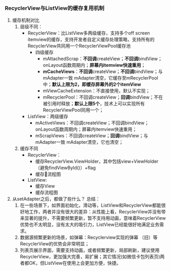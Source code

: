 ### RecyclerView与ListView的缓存复用机制
1. 缓存机制对比
    1. 层级不同：
        - RecyclerView：比ListView多两级缓存，支持多个off screen itemview的缓存，支持开发者自定义缓存处理策略，支持所有的RecyclerView共同用一个RecyclerViewPool缓存池
            - 四级缓存
                - mAttachedScrap：**不回调**createView；**不回调**bindView；onLayout函数周期内；**屏幕内itemview快速重用**；
                - **mCacheViews**：**不回调**createView；**不回调**bindView；与mAdapter一致 mAdapter清空，它缓存至mRecyclerPool中；**默认上限为2，即缓存屏幕外的2个itemView**
                - mViewCacheExtension：不直接使用，默认不实现；
                - mRecyclerPool：不回调createView；**回调**bindView；不在被引用时释放；**默认上限5个**，技术上可以实现所有RecyclerViewPool同用一个；
        - ListView：两级缓存
            - mActiveViews：不回调createView；不回调bindView；onLayout函数周期内；屏幕内itemview快速重用；
            - mScrapViews：不回调createView；**回调**bindView；与mAdapter一致 mAdapter清空，它也清空；
    2. 缓存不同
        - RecyclerView：
            - 缓存RecyclerView.ViewHolder，其中包括view+ViewHolder（避免findViewById()）+flag
            - 缓存流程图
        - ListView: 
            - 缓存View
            - 缓存流程图
2. 从setAdapter之后，都做了些什么？
总结：
    1. 在一些场景下，如界面初始化，滑动等，ListView和RecyclerView都能很好地工作，两者并没有很大的差异：从性能上看，RecyclerView并没有带来显著的提升，不需要频繁更新，暂不支持用动画，意味着RecyclerView优势也不太明显，没有太大的吸引力，ListView已经能很好地满足业务需求。
    2. 数据源频繁更新的场景，如弹幕：Recyclerview实现的弹幕 （旧）等RecyclerView的优势会非常明显；
    3. 列表页展示界面，需要支持动画，或者频繁更新，局部刷新，建议使用RecyclerView，更加强大完善，易扩展；其它情况(如微信卡包列表页)两者都OK，但ListView在使用上会更加方便，快捷。
